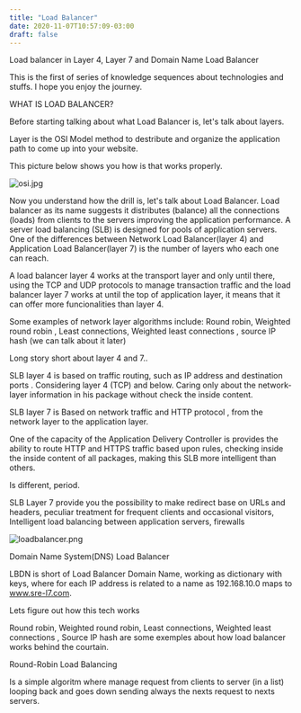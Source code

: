 ```yaml
---
title: "Load Balancer"
date: 2020-11-07T10:57:09-03:00
draft: false
---
```


Load balancer in Layer 4, Layer 7 and Domain Name Load Balancer

This is the first of series of knowledge sequences about technologies and stuffs. I hope you enjoy the journey.


WHAT IS LOAD BALANCER?

Before starting talking about what Load Balancer is, let's talk about layers. 

Layer is the OSI Model method to destribute and organize the application path to come up into your website.

This picture below shows you how is that works properly.


![osi.jpg](/project-one.github.io/osi.jpg)


Now you understand how the drill is, let's talk about Load Balancer. Load balancer as its name suggests it distributes (balance) all the connections (loads) from clients to the servers improving the application performance. A server load balancing (SLB) is designed for pools of application servers. One of the differences between Network Load Balancer(layer 4) and Application Load Balancer(layer 7) is the number of layers who each one can reach.

A load balancer layer 4 works at the transport layer and only until there, using the TCP and UDP protocols to manage transaction traffic and the load balancer layer 7 works at until the top of application layer, it means that it can offer more funcionalities than layer 4.


Some examples of network layer algorithms include: Round robin, Weighted round robin , Least connections, Weighted least connections , source IP hash (we can talk about it later)

Long story short about layer 4 and 7..

SLB layer 4 is based on traffic routing, such as IP address and destination ports . Considering layer 4 (TCP) and below. 
Caring only about the network-layer information in his package without check the inside content.


SLB layer 7 is Based on network traffic and HTTP protocol , from the network layer to the application layer.

One of the capacity of the Application Delivery Controller is provides the ability to route HTTP and HTTPS traffic based upon rules, checking inside the inside content of all packages, making this SLB more intelligent than others. 


Is different, period.

SLB Layer 7 provide you the possibility to make redirect base on URLs and headers, peculiar treatment for frequent
clients and occasional visitors, Intelligent load balancing between application servers, firewalls

![loadbalancer.png](/project-one.github.io/loadbalancer.png)


Domain Name System(DNS) Load Balancer 


LBDN is short of Load Balancer Domain Name, working as dictionary with keys, where for each IP address is related to a name as 192.168.10.0 maps to 
www.sre-l7.com.

Lets figure out how this tech works

Round robin, Weighted round robin, Least connections, Weighted least connections , Source IP hash are some exemples about 
how load balancer works behind the courtain.


Round-Robin Load Balancing

Is a simple algoritm where manage request from clients to server (in a list) looping back and goes down sending always the nexts request to nexts 
servers.  


